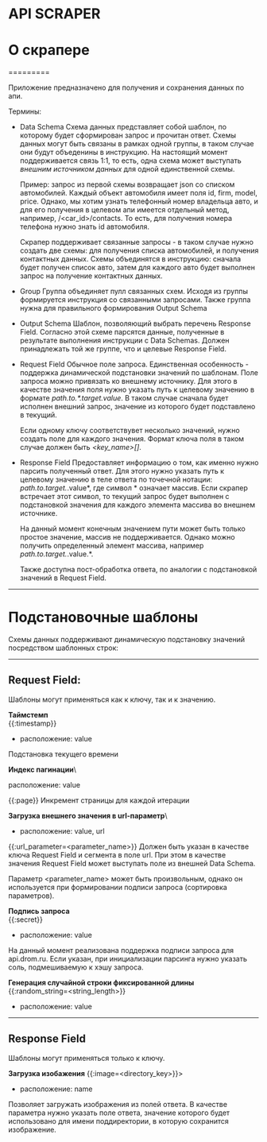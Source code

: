 API SCRAPER
=========

# О скрапере
=========

Приложение предназначено для получения и сохранения данных по апи.

Термины:

- Data Schema
    Схема данных представляет собой шаблон, по которому будет сформирован запрос и прочитан ответ.
    Схемы данных могут быть связаны в рамках одной группы, в таком случае они будут объеденины
    в инструкцию. На настоящий момент поддерживается связь 1:1, то есть, одна схема может выступать
    *внешним источником данных* для одной единственной схемы.

    Пример: запрос из первой схемы возвращает json со списком автомобилей. Каждый объект автомобиля
    имеет поля id, firm, model, price. Однако, мы хотим узнать телефонный номер владельца авто, и для 
    его получения в целевом апи имеется отдельный метод, например, /<car_id>/contacts.
    То есть, для получения номера телефона нужно знать id автомобиля.
    
    Скрапер поддерживает связанные запросы - в таком случае нужно создать две схемы: для получения списка автомобилей, и
    получения контактных данных. Схемы объединятся в инструкцию: сначала будет получен список авто, затем для каждого авто будет
    выполнен запрос на получение контактных данных.
    
- Group
    Группа объединяет пулл связанных схем. Исходя из группы формируется инструкция со связанными запросами. Также
    группа нужна для правильного формирования Output Schema

- Output Schema
    Шаблон, позволяющий выбрать перечень Response Field. Согласно этой схеме парсятся данные, полученные в результате выполнения
    инструкции с Data Schemas. Должен принадлежать той же группе, что и целевые Response Field.

- Request Field
    Обычное поле запроса. Единственная особенность - поддержка динамической подстановки значений по шаблонам.
    Поле запроса можно привязать ко внешнему источнику. Для этого в качестве значения поля нужно указать
    путь к целевому значению в формате *path.to.\*.target.value*. В таком случае сначала будет исполнен внешний запрос,
    значение из которого будет подставлено в текущий.
    
    Если одному ключу соответствувет несколько значений, нужно создать поле для каждого значения. Формат ключа поля в таком случае должен быть
    *<key_name>[]*.

- Response Field
    Предоставляет информацию о том, как именно нужно парсить полученный ответ. Для этого нужно указать
    путь к целевому значению в теле ответа по точечной нотации: *path.to.target.*.value*, где символ * означает массив.
    Если скрапер встречает этот символ, то текущий запрос будет выполнен с подстановкой значения для каждого элемента массива во внешнем источнике.
    
    На данный момент конечным значением пути может быть только простое значение, массив не поддерживается. Однако можно получить определенный элемент
    массива, например *path.to.target.*.value.<index>*.
  
    Также доступна пост-обработка ответа, по аналогии с подстановкой значений в Request Field.

---

# Подстановочные шаблоны 

Схемы данных поддерживают динамическую подстановку значений посредством шаблонных строк:

---
## Request Field:

Шаблоны могут применяться как к ключу, так и к значению.

**Таймстемп**\
{{:timestamp}}

- расположение: value

Подстановка текущего времени

**Индекс пагинации**\

расположение: value

{{:page}}
Инкремент страницы для каждой итерации

**Загрузка внешнего значения в url-параметр**\

- расположение: value, url

{{:url_parameter=<parameter_name>}}
Должен быть указан в качестве ключа Request Field и сегмента в поле url.
При этом в качестве значения Request Field может выступать поле из внешней Data Schema.

Параметр <parameter_name> может быть произвольным, однако он используется при формировании подписи запроса (сортировка параметров).

**Подпись запроса**\
{{:secret}}

- расположение: value

На данный момент реализована поддержка подписи запроса для api.drom.ru. Если указан, при инициализации 
парсинга нужно указать соль, подмешиваемую к хэшу запроса.

**Генерация случайной строки фиксированной длины**\
{{:random_string=<string_length>}}

- расположение: value

---

## Response Field
Шаблоны могут применяться только к ключу.

**Загрузка изобажения**
{{:image=<directory_key>}}>

- расположение: name

Позволяет загружать изображения из полей ответа. В качестве параметра нужно указать поле ответа, значение которого будет использовано для
имени поддиректории, в которую сохранится изображение.

